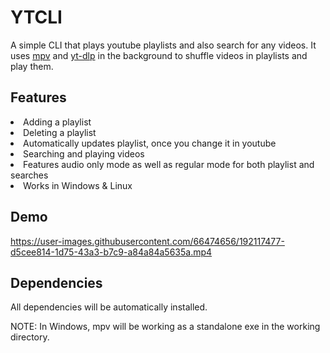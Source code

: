 # YTCLI

A simple CLI that plays youtube playlists and also search for any videos. It uses <a href="https://mpv.io/">mpv</a> and <a href="https://github.com/yt-dlp/yt-dlp">yt-dlp</a> in the background to shuffle videos in playlists and play them.

## Features
<li> Adding a playlist
<li> Deleting a playlist
<li> Automatically updates playlist, once you change it in youtube
<li> Searching and playing videos
<li> Features audio only mode as well as regular mode for both playlist and searches
<li> Works in Windows & Linux

## Demo
  
https://user-images.githubusercontent.com/66474656/192117477-d5cee814-1d75-43a3-b7c9-a84a84a5635a.mp4

## Dependencies

All dependencies will be automatically installed.

NOTE: In Windows, mpv will be working as a standalone exe in the working directory.
